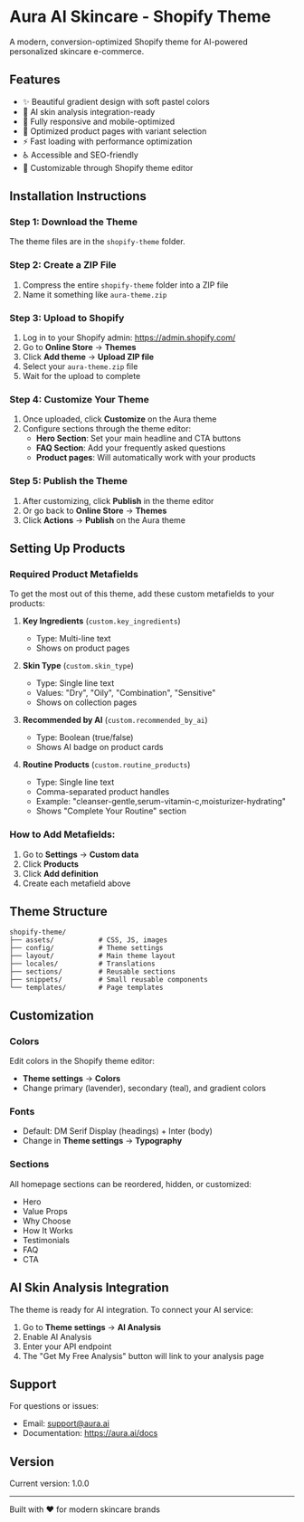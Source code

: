 # Aura AI Skincare - Shopify Theme

A modern, conversion-optimized Shopify theme for AI-powered personalized skincare e-commerce.

## Features

- ✨ Beautiful gradient design with soft pastel colors
- 🤖 AI skin analysis integration-ready
- 📱 Fully responsive and mobile-optimized
- 🛒 Optimized product pages with variant selection
- ⚡ Fast loading with performance optimization
- ♿ Accessible and SEO-friendly
- 🎨 Customizable through Shopify theme editor

## Installation Instructions

### Step 1: Download the Theme
The theme files are in the `shopify-theme` folder.

### Step 2: Create a ZIP File
1. Compress the entire `shopify-theme` folder into a ZIP file
2. Name it something like `aura-theme.zip`

### Step 3: Upload to Shopify
1. Log in to your Shopify admin: https://admin.shopify.com/
2. Go to **Online Store** → **Themes**
3. Click **Add theme** → **Upload ZIP file**
4. Select your `aura-theme.zip` file
5. Wait for the upload to complete

### Step 4: Customize Your Theme
1. Once uploaded, click **Customize** on the Aura theme
2. Configure sections through the theme editor:
   - **Hero Section**: Set your main headline and CTA buttons
   - **FAQ Section**: Add your frequently asked questions
   - **Product pages**: Will automatically work with your products

### Step 5: Publish the Theme
1. After customizing, click **Publish** in the theme editor
2. Or go back to **Online Store** → **Themes**
3. Click **Actions** → **Publish** on the Aura theme

## Setting Up Products

### Required Product Metafields
To get the most out of this theme, add these custom metafields to your products:

1. **Key Ingredients** (`custom.key_ingredients`)
   - Type: Multi-line text
   - Shows on product pages

2. **Skin Type** (`custom.skin_type`)
   - Type: Single line text
   - Values: "Dry", "Oily", "Combination", "Sensitive"
   - Shows on collection pages

3. **Recommended by AI** (`custom.recommended_by_ai`)
   - Type: Boolean (true/false)
   - Shows AI badge on product cards

4. **Routine Products** (`custom.routine_products`)
   - Type: Single line text
   - Comma-separated product handles
   - Example: "cleanser-gentle,serum-vitamin-c,moisturizer-hydrating"
   - Shows "Complete Your Routine" section

### How to Add Metafields:
1. Go to **Settings** → **Custom data**
2. Click **Products**
3. Click **Add definition**
4. Create each metafield above

## Theme Structure

```
shopify-theme/
├── assets/           # CSS, JS, images
├── config/           # Theme settings
├── layout/           # Main theme layout
├── locales/          # Translations
├── sections/         # Reusable sections
├── snippets/         # Small reusable components
└── templates/        # Page templates
```

## Customization

### Colors
Edit colors in the Shopify theme editor:
- **Theme settings** → **Colors**
- Change primary (lavender), secondary (teal), and gradient colors

### Fonts
- Default: DM Serif Display (headings) + Inter (body)
- Change in **Theme settings** → **Typography**

### Sections
All homepage sections can be reordered, hidden, or customized:
- Hero
- Value Props
- Why Choose
- How It Works
- Testimonials
- FAQ
- CTA

## AI Skin Analysis Integration

The theme is ready for AI integration. To connect your AI service:

1. Go to **Theme settings** → **AI Analysis**
2. Enable AI Analysis
3. Enter your API endpoint
4. The "Get My Free Analysis" button will link to your analysis page

## Support

For questions or issues:
- Email: support@aura.ai
- Documentation: https://aura.ai/docs

## Version

Current version: 1.0.0

---

Built with ❤️ for modern skincare brands
